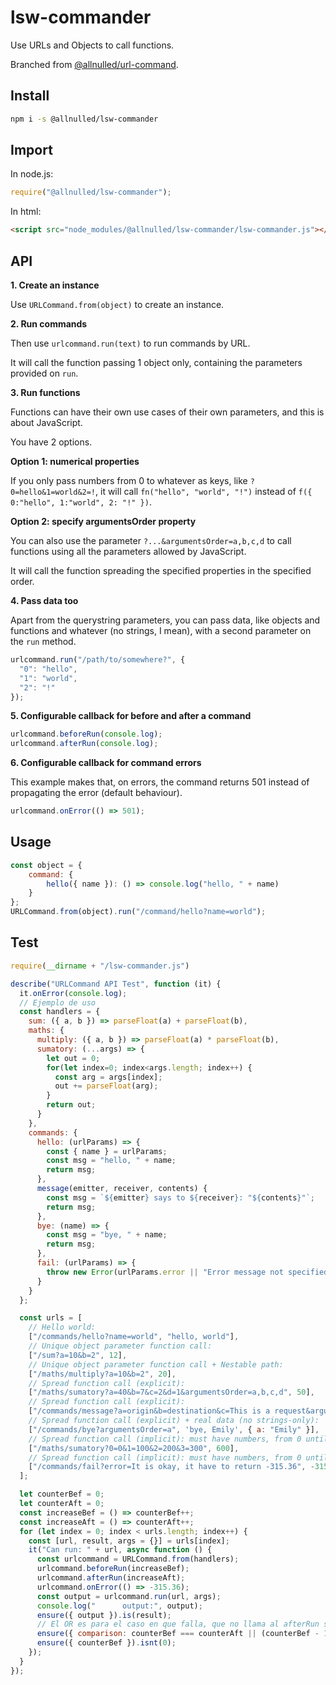 # lsw-commander

Use URLs and Objects to call functions.

Branched from [@allnulled/url-command](https://github.com/allnulled/url-command).

## Install

```sh
npm i -s @allnulled/lsw-commander
```

## Import

In node.js:

```js
require("@allnulled/lsw-commander");
```

In html:

```html
<script src="node_modules/@allnulled/lsw-commander/lsw-commander.js"></script>
```

## API

**1. Create an instance**

Use `URLCommand.from(object)` to create an instance.

**2. Run commands**

Then use `urlcommand.run(text)` to run commands by URL.

It will call the function passing 1 object only, containing the parameters provided on `run`.

**3. Run functions**

Functions can have their own use cases of their own parameters, and this is about JavaScript. 

You have 2 options.

**Option 1: numerical properties**

If you only pass numbers from 0 to whatever as keys, like `?0=hello&1=world&2=!`, it will call `fn("hello", "world", "!")` instead of `f({ 0:"hello", 1:"world", 2: "!" })`.

**Option 2: specify argumentsOrder property**

You can also use the parameter `?...&argumentsOrder=a,b,c,d` to call functions using all the parameters allowed by JavaScript.

It will call the function spreading the specified properties in the specified order.

**4. Pass data too**

Apart from the querystring parameters, you can pass data, like objects and functions and whatever (no strings, I mean), with a second parameter on the `run` method.

```js
urlcommand.run("/path/to/somewhere?", {
  "0": "hello",
  "1": "world",
  "2": "!"
});
```

**5. Configurable callback for before and after a command**

```js
urlcommand.beforeRun(console.log);
urlcommand.afterRun(console.log);
```

**6. Configurable callback for command errors**

This example makes that, on errors, the command returns 501 instead of propagating the error (default behaviour).

```js
urlcommand.onError(() => 501);
```

## Usage

```js
const object = {
    command: {
        hello({ name }): () => console.log("hello, " + name)
    }
};
URLCommand.from(object).run("/command/hello?name=world");
```

## Test

```js
require(__dirname + "/lsw-commander.js")

describe("URLCommand API Test", function (it) {
  it.onError(console.log);
  // Ejemplo de uso
  const handlers = {
    sum: ({ a, b }) => parseFloat(a) + parseFloat(b),
    maths: {
      multiply: ({ a, b }) => parseFloat(a) * parseFloat(b),
      sumatory: (...args) => {
        let out = 0;
        for(let index=0; index<args.length; index++) {
          const arg = args[index];
          out += parseFloat(arg);
        }
        return out;
      }
    },
    commands: {
      hello: (urlParams) => {
        const { name } = urlParams;
        const msg = "hello, " + name;
        return msg;
      },
      message(emitter, receiver, contents) {
        const msg = `${emitter} says to ${receiver}: "${contents}"`;
        return msg;
      },
      bye: (name) => {
        const msg = "bye, " + name;
        return msg;
      },
      fail: (urlParams) => {
        throw new Error(urlParams.error || "Error message not specified");
      }
    }
  };

  const urls = [
    // Hello world: 
    ["/commands/hello?name=world", "hello, world"],
    // Unique object parameter function call: 
    ["/sum?a=10&b=2", 12],
    // Unique object parameter function call + Nestable path: 
    ["/maths/multiply?a=10&b=2", 20],
    // Spread function call (explicit): 
    ["/maths/sumatory?a=40&b=7&c=2&d=1&argumentsOrder=a,b,c,d", 50],
    // Spread function call (explicit): 
    ["/commands/message?a=origin&b=destination&c=This is a request&argumentsOrder=a,b,c", 'origin says to destination: "This is a request"'],
    // Spread function call (explicit) + real data (no strings-only): 
    ["/commands/bye?argumentsOrder=a", 'bye, Emily', { a: "Emily" }],
    // Spread function call (implicit): must have numbers, from 0 untill the last parameter, and nothing else, and it will spread the parameters.
    ["/maths/sumatory?0=0&1=100&2=200&3=300", 600],
    // Spread function call (implicit): must have numbers, from 0 untill the last parameter, and nothing else, and it will spread the parameters.
    ["/commands/fail?error=It is okay, it have to return -315.36", -315.36],
  ];

  let counterBef = 0;
  let counterAft = 0;
  const increaseBef = () => counterBef++;
  const increaseAft = () => counterAft++;
  for (let index = 0; index < urls.length; index++) {
    const [url, result, args = {}] = urls[index];
    it("Can run: " + url, async function () {
      const urlcommand = URLCommand.from(handlers);
      urlcommand.beforeRun(increaseBef);
      urlcommand.afterRun(increaseAft);
      urlcommand.onError(() => -315.36);
      const output = urlcommand.run(url, args);
      console.log("      output:", output);
      ensure({ output }).is(result);
      // El OR es para el caso en que falla, que no llama al afterRun sino al onError:
      ensure({ comparison: counterBef === counterAft || (counterBef - 1) === counterAft }).is(true);
      ensure({ counterBef }).isnt(0);
    });
  }
});
```
